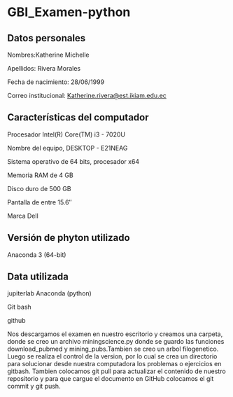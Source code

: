 # GBI_Examen-python
##  Datos personales ## 
Nombres:Katherine Michelle

Apellidos: Rivera Morales

Fecha de nacimiento: 28/06/1999

Correo institucional: Katherine.rivera@est.ikiam.edu.ec
## Características del computador ## 
Procesador Intel(R) Core(TM) i3 - 7020U 

Nombre del equipo, DESKTOP - E21NEAG

Sistema  operativo de 64 bits, procesador x64

Memoria RAM de 4 GB

Disco duro de 500 GB 

Pantalla de entre  15.6″

Marca Dell 
## Versión de phyton utilizado ## 
Anaconda 3 (64-bit)
## Data utilizada ## 
jupiterlab Anaconda (python)

Git bash 

github 

Nos descargamos el examen en nuestro escritorio y creamos una carpeta, donde se  creo un archivo miningscience.py donde se guardo las funciones  download_pubmed y mining_pubs.Tambien se creo un arbol filogenetico.
Luego se realiza el control de la version, por lo cual se crea un directorio para solucionar desde nuestra computadora los problemas o ejercicios en gitbash. Tambien colocamos git pull para actualizar el contenido de nuestro repositorio y para que cargue el documento en GitHub colocamos el git commit y  git push.

